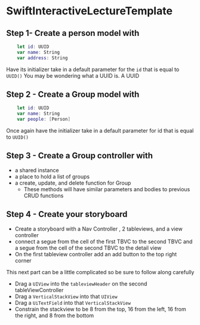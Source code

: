 # SwiftInteractiveLectureTemplate

## Step 1- Create a person model with
```swift
    let id: UUID
    var name: String
    var address: String
```

Have its initializer take in a default parameter for the `id` that is equal to `UUID()`
    You may be wondering what a UUID is. A UUID  

## Step 2 - Create a Group model with
```swift
    let id: UUID
    var name: String
    var people: [Person]
```
Once again have the initializer take in a default parameter for id that is equal to `UUID()`

## Step 3 -  Create a Group controller with
* a shared instance
* a place to hold a list of groups
* a create, update, and delete  function for Group
    * These methods will have similar parameters and bodies to previous CRUD functions

## Step 4 - Create your storyboard
* Create a storyboard with a Nav Controller , 2 tableviews, and a view controller
* connect a segue from the cell of the first TBVC to the second TBVC and a segue from the cell of the second TBVC to the detail view
* On the first tableview controller add an add button to the top right corner

This next part can be a little complicated so be sure to follow along carefully
* Drag a `UIView` into the `tableviewHeader` on the second tableViewController
* Drag a `VerticalStackView` into that `UIView`
* Drag a `UiTextField` into that `VerticalStackView`
* Constrain the stackview to be 8 from the top, 16 from the left, 16 from the right, and 8 from the bottom


